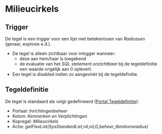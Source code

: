 # Milieucirkels

## Trigger

De tegel is een trigger voor een lijst met betekenissen van _Radiussen_ (gevaar, explosie e.d.).

- De tegel is alleen zichtbaar voor inlogger wanneer:
  - deze aan hem/haar is toegekend
  - de evaluatie van het _SQL statement onzichtbaar_ bij de tegeldefinitie een waarde ongelijk aan 0 oplevert.
- Een tegel is disabled indien zo aangevinkt bij de tegeldefinitie.

## Tegeldefinitie

De tegel is standaard als volgt gedefinieerd ([Portal Tegeldefinitie](/instellen_inrichten/portaldefinitie/portal_tegel.md)):

- Portaal: _Inrichtingenbeheer_
- Kolom: _Kenmerken en Verplichtingen_
- Kopregel: _Milieucirkels_
- Actie: _getFlexList(SysStandardList,nil,nil,G,beheer_tbmilomsradius)_
